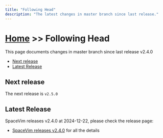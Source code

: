 ```yaml
---
title: "Following Head"
description: "The latest changes in master branch since last release."
---
```


# [Home](../) >> Following Head

This page documents changes in master branch since last release v2.4.0

<!-- vim-markdown-toc GFM -->

- [Next release](#next-release)
- [Latest Release](#latest-release)

<!-- vim-markdown-toc -->

## Next release

The next release is `v2.5.0`

<!--
call SpaceVim#dev#followHEAD#update('en')
-->
<!-- SpaceVim follow HEAD start -->
<!-- SpaceVim follow HEAD end -->

## Latest Release

SpaceVim releases v2.4.0 at 2024-12-22, please check the release page:

- [SpaceVim releases v2.4.0](https://spacevim.org/SpaceVim-release-v2.4.0/) for all the details
